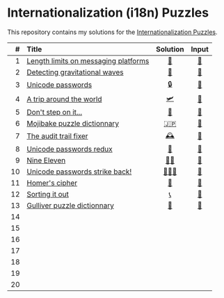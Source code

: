 # Internationalization (i18n) Puzzles

This repository contains my solutions for the [Internationalization Puzzles](https://i18n-puzzles.com).

| #  | Title                                                                         | Solution                                                                               | Input                                                                                      |
|---:|:------------------------------------------------------------------------------|:-------------------------------------------------------------------------------------: |:------------------------------------------------------------------------------------------:|
| 1  | [Length limits on messaging platforms](https://i18n-puzzles.com/puzzle/1/)    | [📏](https://github.com/baptistecottier/other_puzzles/blob/main/puzzles/i18n/problems/problem_01/solver_01.py) | [📗](https://github.com/baptistecottier/other_puzzles/blob/main/puzzles/i18n/problems/problem_01/user_input_01.txt) |
| 2  | [Detecting gravitational waves       ](https://i18n-puzzles.com/puzzle/2/)    | [🌊](https://github.com/baptistecottier/other_puzzles/blob/main/puzzles/i18n/problems/problem_02/solver_02.py) | [📗](https://github.com/baptistecottier/other_puzzles/blob/main/puzzles/i18n/problems/problem_02/user_input_02.txt) |
| 3  | [Unicode passwords                   ](https://i18n-puzzles.com/puzzle/3/)    | [🔒](https://github.com/baptistecottier/other_puzzles/blob/main/puzzles/i18n/problems/problem_03/solver_03.py) | [📗](https://github.com/baptistecottier/other_puzzles/blob/main/puzzles/i18n/problems/problem_03/user_input_03.txt) |
| 4  | [A trip around the world             ](https://i18n-puzzles.com/puzzle/4/)    | [🛩️](https://github.com/baptistecottier/other_puzzles/blob/main/puzzles/i18n/problems/problem_04/solver_04.py) | [📗](https://github.com/baptistecottier/other_puzzles/blob/main/puzzles/i18n/problems/problem_04/user_input_04.txt) |
| 5  | [Don't step on it...                 ](https://i18n-puzzles.com/puzzle/5/)    | [💩](https://github.com/baptistecottier/other_puzzles/blob/main/puzzles/i18n/problems/problem_05/solver_05.py) | [📗](https://github.com/baptistecottier/other_puzzles/blob/main/puzzles/i18n/problems/problem_05/user_input_05.txt) |
| 6  | [Mojibake puzzle dictionnary         ](https://i18n-puzzles.com/puzzle/6/)    | [🇯🇵](https://github.com/baptistecottier/other_puzzles/blob/main/puzzles/i18n/problems/problem_06/solver_06.py) | [📗](https://github.com/baptistecottier/other_puzzles/blob/main/puzzles/i18n/problems/problem_06/user_input_06.txt) |
| 7  | [The audit trail fixer               ](https://i18n-puzzles.com/puzzle/7/)    | [🕰️](https://github.com/baptistecottier/other_puzzles/blob/main/puzzles/i18n/problems/problem_07/solver_07.py) | [📗](https://github.com/baptistecottier/other_puzzles/blob/main/puzzles/i18n/problems/problem_07/user_input_07.txt) |
| 8  | [Unicode passwords redux             ](https://i18n-puzzles.com/puzzle/8/)    | [🔐](https://github.com/baptistecottier/other_puzzles/blob/main/puzzles/i18n/problems/problem_08/solver_08.py) | [📗](https://github.com/baptistecottier/other_puzzles/blob/main/puzzles/i18n/problems/problem_08/user_input_08.txt) |
| 9  | [Nine Eleven                         ](https://i18n-puzzles.com/puzzle/9/)    | [✍🏻](https://github.com/baptistecottier/other_puzzles/blob/main/puzzles/i18n/problems/problem_09/solver_09.py) | [📗](https://github.com/baptistecottier/other_puzzles/blob/main/puzzles/i18n/problems/problem_09/user_input_09.txt) |
| 10 | [Unicode passwords strike back!      ](https://i18n-puzzles.com/puzzle/10/)   | [👨🏻‍💻](https://github.com/baptistecottier/other_puzzles/blob/main/puzzles/i18n/problems/problem_10/solver_10.py) | [📗](https://github.com/baptistecottier/other_puzzles/blob/main/puzzles/i18n/problems/problem_10/user_input_10.txt) |
| 11 | [Homer's cipher                      ](https://i18n-puzzles.com/puzzle/11/)   | [📜](https://github.com/baptistecottier/other_puzzles/blob/main/puzzles/i18n/problems/problem_11/solver_11.py) | [📗](https://github.com/baptistecottier/other_puzzles/blob/main/puzzles/i18n/problems/problem_11/user_input_11.txt) |
| 12 | [Sorting it out                      ](https://i18n-puzzles.com/puzzle/12/)   | [📞](https://github.com/baptistecottier/other_puzzles/blob/main/puzzles/i18n/problems/problem_12/solver_12.py) | [📗](https://github.com/baptistecottier/other_puzzles/blob/main/puzzles/i18n/problems/problem_12/user_input_12.txt) |
| 13 | [Gulliver puzzle dictionnary         ](https://i18n-puzzles.com/puzzle/13/)   | [🧩](https://github.com/baptistecottier/other_puzzles/blob/main/puzzles/i18n/problems/problem_13/solver_13.py) | [📗](https://github.com/baptistecottier/other_puzzles/blob/main/puzzles/i18n/problems/problem_13/user_input_13.txt) |
| 14 |
| 15 |
| 16 |
| 17 |
| 18 |
| 19 |
| 20 |
